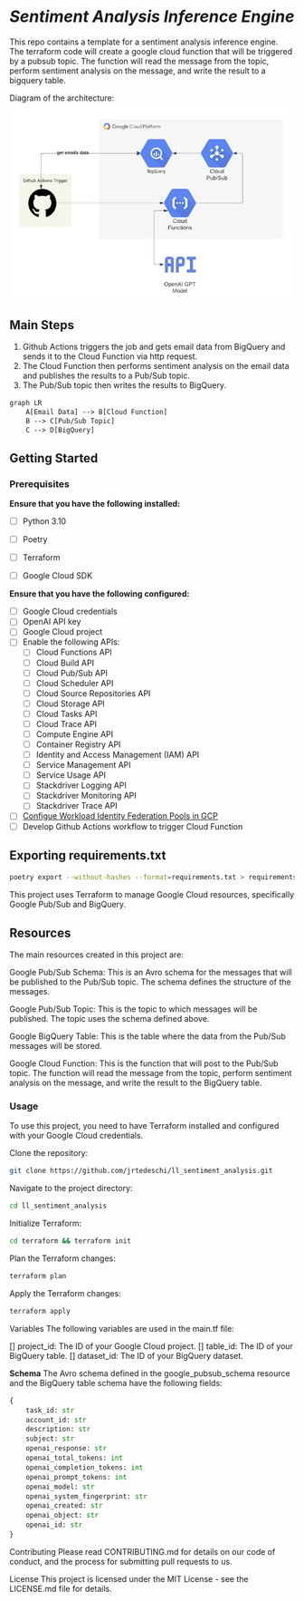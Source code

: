 # *Sentiment Analysis Inference Engine*

This repo contains a template for a sentiment analysis inference engine. The terraform code will create a google cloud function that will be triggered by a pubsub topic. The function will read the message from the topic, perform sentiment analysis on the message, and write the result to a bigquery table.

Diagram of the architecture:
![Diagram](image.png)

## Main Steps

1. Github Actions triggers the job and gets email data from BigQuery and sends it to the Cloud Function via http request. 
2. The Cloud Function then performs sentiment analysis on the email data and publishes the results to a Pub/Sub topic.
3. The Pub/Sub topic then writes the results to BigQuery.


```mermaid
graph LR
    A[Email Data] --> B[Cloud Function]
    B --> C[Pub/Sub Topic]
    C --> D[BigQuery]
```

## Getting Started

### Prerequisites

**Ensure that you have the following installed:**

- [ ] Python 3.10
- [ ] Poetry
- [ ] Terraform
- [ ] Google Cloud SDK


**Ensure that you have the following configured:**

- [ ] Google Cloud credentials
- [ ] OpenAI API key
- [ ] Google Cloud project
- [ ] Enable the following APIs:
  - [ ] Cloud Functions API
  - [ ] Cloud Build API
  - [ ] Cloud Pub/Sub API
  - [ ] Cloud Scheduler API
  - [ ] Cloud Source Repositories API
  - [ ] Cloud Storage API
  - [ ] Cloud Tasks API
  - [ ] Cloud Trace API
  - [ ] Compute Engine API
  - [ ] Container Registry API
  - [ ] Identity and Access Management (IAM) API
  - [ ] Service Management API
  - [ ] Service Usage API
  - [ ] Stackdriver Logging API
  - [ ] Stackdriver Monitoring API
  - [ ] Stackdriver Trace API

- [ ] [Configue Workload Identity Federation Pools in GCP](https://cloud.google.com/blog/products/identity-security/enabling-keyless-authentication-from-github-actions)
- [ ] Develop Github Actions workflow to trigger Cloud Function

## Exporting requirements.txt

```bash
poetry export --without-hashes --format=requirements.txt > requirements.txt
```

This project uses Terraform to manage Google Cloud resources, specifically Google Pub/Sub and BigQuery.

## Resources

The main resources created in this project are:

Google Pub/Sub Schema: This is an Avro schema for the messages that will be published to the Pub/Sub topic. The schema defines the structure of the messages.

Google Pub/Sub Topic: This is the topic to which messages will be published. The topic uses the schema defined above.

Google BigQuery Table: This is the table where the data from the Pub/Sub messages will be stored.

Google Cloud Function: This is the function that will post to the Pub/Sub topic. The function will read the message from the topic, perform sentiment analysis on the message, and write the result to the BigQuery table.

### Usage

To use this project, you need to have Terraform installed and configured with your Google Cloud credentials.

Clone the repository:

```bash
git clone https://github.com/jrtedeschi/ll_sentiment_analysis.git
```
Navigate to the project directory:

```bash
cd ll_sentiment_analysis
```

Initialize Terraform:

```bash
cd terraform && terraform init
```

Plan the Terraform changes:

```bash
terraform plan
```

Apply the Terraform changes:

```bash
terraform apply
```

Variables
The following variables are used in the main.tf file:

[] project_id: The ID of your Google Cloud project.
[] table_id: The ID of your BigQuery table.
[] dataset_id: The ID of your BigQuery dataset.

**Schema**
The Avro schema defined in the google_pubsub_schema resource and the BigQuery table schema have the following fields:

```python
{
    task_id: str
    account_id: str
    description: str
    subject: str
    openai_response: str
    openai_total_tokens: int
    openai_completion_tokens: int
    openai_prompt_tokens: int
    openai_model: str
    openai_system_fingerprint: str
    openai_created: str
    openai_object: str
    openai_id: str
}
```

Contributing
Please read CONTRIBUTING.md for details on our code of conduct, and the process for submitting pull requests to us.

License
This project is licensed under the MIT License - see the LICENSE.md file for details.

